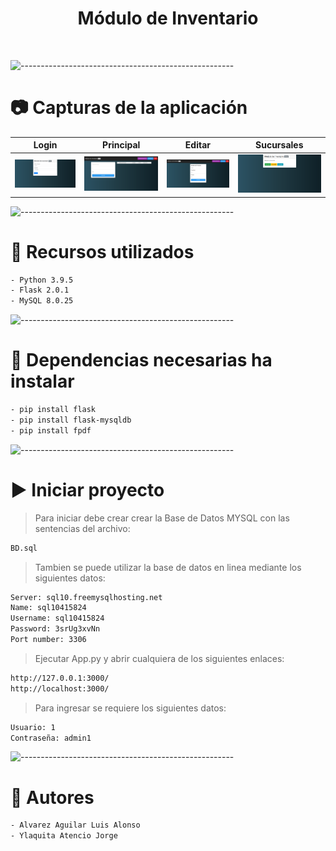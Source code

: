 <h1 align="center"> Módulo de Inventario </h1> <br>

![-----------------------------------------------------](https://raw.githubusercontent.com/andreasbm/readme/master/assets/lines/rainbow.png)
# :camera: Capturas de la aplicación
<!-- ![](docs/Login.png)
![](docs/Inventario.png)
![Editar](https://user-images.githubusercontent.com/84888908/119761728-f5d6a980-be71-11eb-9d74-de6b72a3d696.png)
![Sucursales](https://user-images.githubusercontent.com/84888908/119761730-f707d680-be71-11eb-90cc-df2b74dcbe52.png)-->

Login       |  Principal | Editar       |  Sucursales
:-------------------------:|:-------------------------:|:-------------------------:|:-------------------------:
<img src="docs/Login.png" title="Login" width="100%"> |<img src="docs/Inventario.png" title="Principal" width="100%">|<img src="docs/Editar.png" title="Editar" width="100%"> |<img src="docs/Sucursales.png" title="Sucursales" width="100%">

![-----------------------------------------------------](https://raw.githubusercontent.com/andreasbm/readme/master/assets/lines/rainbow.png)
# :pencil: Recursos utilizados
```bash
- Python 3.9.5
- Flask 2.0.1
- MySQL 8.0.25
```
![-----------------------------------------------------](https://raw.githubusercontent.com/andreasbm/readme/master/assets/lines/rainbow.png)
# :file_folder: Dependencias necesarias ha instalar
```bash
- pip install flask
- pip install flask-mysqldb
- pip install fpdf 
```
![-----------------------------------------------------](https://raw.githubusercontent.com/andreasbm/readme/master/assets/lines/rainbow.png)
# :arrow_forward: Iniciar proyecto
> Para iniciar debe crear crear la Base de Datos MYSQL con las sentencias del archivo:
```bash
BD.sql
```
> Tambien se puede utilizar la base de datos en linea mediante los siguientes datos:
```bash
Server: sql10.freemysqlhosting.net
Name: sql10415824
Username: sql10415824
Password: 3srUg3xvNn
Port number: 3306
```
> Ejecutar App.py y abrir cualquiera de los siguientes enlaces:
```bash
http://127.0.0.1:3000/
http://localhost:3000/
```
> Para ingresar se requiere los siguientes datos:
```bash
Usuario: 1
Contraseña: admin1
```
![-----------------------------------------------------](https://raw.githubusercontent.com/andreasbm/readme/master/assets/lines/rainbow.png)
# :briefcase: Autores
```bash
- Alvarez Aguilar Luis Alonso
- Ylaquita Atencio Jorge
```
